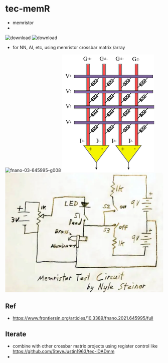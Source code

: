 # tec-memR
- memristor
- 
![download](https://user-images.githubusercontent.com/58069246/172303311-34beab6a-afed-4aa9-b656-d7a765cd697c.png)
![download](https://user-images.githubusercontent.com/58069246/172303379-81965820-a7c8-481a-93e4-be1e358269ad.png)






- for NN, AI, etc, using memristor crossbar matrix /array 

![fnano-03-645995-g008](https://user-images.githubusercontent.com/58069246/172303663-d39ec456-fd6d-4e3e-a88e-cc624d0b9dcd.jpg)
![](https://github.com/SteveJustin1963/tec-memR/blob/main/pics/Neural-network-implementation-using-memristor-crossbar-arrays-a-shows-a-conventional.png)
![](https://github.com/SteveJustin1963/tec-memR/blob/main/pics/cc1.png)

## Ref
- https://www.frontiersin.org/articles/10.3389/fnano.2021.645995/full

## Iterate
- combine with other crossbar matrix projects using register control like https://github.com/SteveJustin1963/tec-iDADmm
- 
